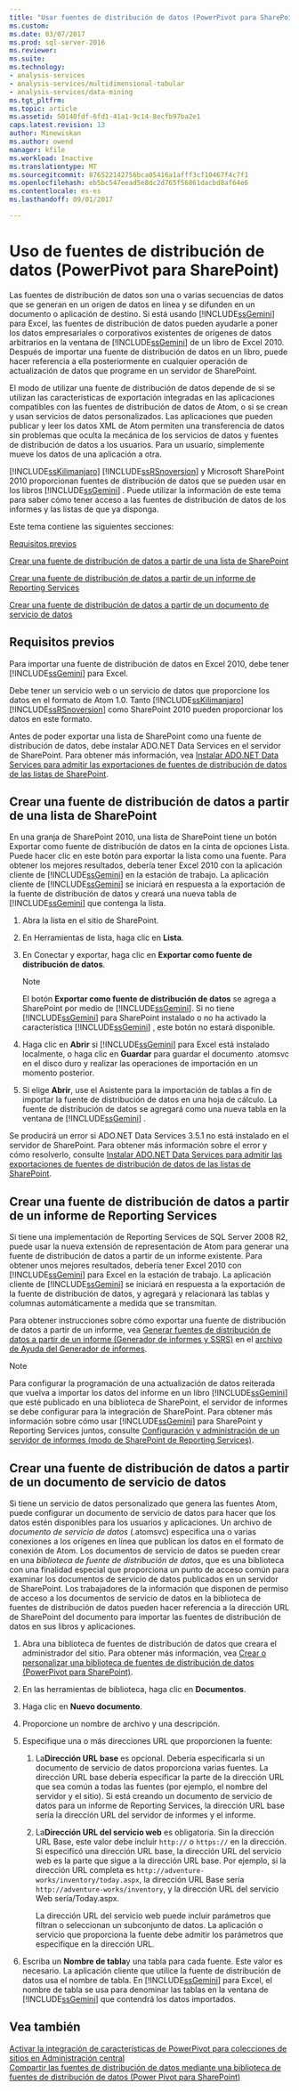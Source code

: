 ```yaml
---
title: "Usar fuentes de distribución de datos (PowerPivot para SharePoint) | Documentos de Microsoft"
ms.custom: 
ms.date: 03/07/2017
ms.prod: sql-server-2016
ms.reviewer: 
ms.suite: 
ms.technology:
- analysis-services
- analysis-services/multidimensional-tabular
- analysis-services/data-mining
ms.tgt_pltfrm: 
ms.topic: article
ms.assetid: 50140fdf-6fd1-41a1-9c14-8ecfb97ba2e1
caps.latest.revision: 13
author: Minewiskan
ms.author: owend
manager: kfile
ms.workload: Inactive
ms.translationtype: MT
ms.sourcegitcommit: 876522142756bca05416a1afff3cf10467f4c7f1
ms.openlocfilehash: eb5bc547eead5e8dc2d765f56861dacbd8af64e6
ms.contentlocale: es-es
ms.lasthandoff: 09/01/2017

---
```

# <a name="use-data-feeds-power-pivot-for-sharepoint"></a>Uso de fuentes de distribución de datos (PowerPivot para SharePoint)
  Las fuentes de distribución de datos son una o varias secuencias de datos que se generan en un origen de datos en línea y se difunden en un documento o aplicación de destino. Si está usando [!INCLUDE[ssGemini](../../includes/ssgemini-md.md)] para Excel, las fuentes de distribución de datos pueden ayudarle a poner los datos empresariales o corporativos existentes de orígenes de datos arbitrarios en la ventana de [!INCLUDE[ssGemini](../../includes/ssgemini-md.md)] de un libro de Excel 2010. Después de importar una fuente de distribución de datos en un libro, puede hacer referencia a ella posteriormente en cualquier operación de actualización de datos que programe en un servidor de SharePoint.  
  
 El modo de utilizar una fuente de distribución de datos depende de si se utilizan las características de exportación integradas en las aplicaciones compatibles con las fuentes de distribución de datos de Atom, o si se crean y usan servicios de datos personalizados. Las aplicaciones que pueden publicar y leer los datos XML de Atom permiten una transferencia de datos sin problemas que oculta la mecánica de los servicios de datos y fuentes de distribución de datos a los usuarios. Para un usuario, simplemente mueve los datos de una aplicación a otra.  
  
 [!INCLUDE[ssKilimanjaro](../../includes/sskilimanjaro-md.md)] [!INCLUDE[ssRSnoversion](../../includes/ssrsnoversion-md.md)] y Microsoft SharePoint 2010 proporcionan fuentes de distribución de datos que se pueden usar en los libros [!INCLUDE[ssGemini](../../includes/ssgemini-md.md)] . Puede utilizar la información de este tema para saber cómo tener acceso a las fuentes de distribución de datos de los informes y las listas de que ya disponga.  
  
 Este tema contiene las siguientes secciones:  
  
 [Requisitos previos](#prereq)  
  
 [Crear una fuente de distribución de datos a partir de una lista de SharePoint](#sharepointlist)  
  
 [Crear una fuente de distribución de datos a partir de un informe de Reporting Services](#rsreport)  
  
 [Crear una fuente de distribución de datos a partir de un documento de servicio de datos](#dsdoc)  
  
##  <a name="prereq"></a> Requisitos previos  
 Para importar una fuente de distribución de datos en Excel 2010, debe tener [!INCLUDE[ssGemini](../../includes/ssgemini-md.md)] para Excel.  
  
 Debe tener un servicio web o un servicio de datos que proporcione los datos en el formato de Atom 1.0. Tanto [!INCLUDE[ssKilimanjaro](../../includes/sskilimanjaro-md.md)] [!INCLUDE[ssRSnoversion](../../includes/ssrsnoversion-md.md)] como SharePoint 2010 pueden proporcionar los datos en este formato.  
  
 Antes de poder exportar una lista de SharePoint como una fuente de distribución de datos, debe instalar ADO.NET Data Services en el servidor de SharePoint. Para obtener más información, vea [Instalar ADO.NET Data Services para admitir las exportaciones de fuentes de distribución de datos de las listas de SharePoint](http://msdn.microsoft.com/en-us/f32527ae-f623-4e08-adfb-6d3262f5c2ac).  
  
##  <a name="sharepointlist"></a> Crear una fuente de distribución de datos a partir de una lista de SharePoint  
 En una granja de SharePoint 2010, una lista de SharePoint tiene un botón Exportar como fuente de distribución de datos en la cinta de opciones Lista. Puede hacer clic en este botón para exportar la lista como una fuente. Para obtener los mejores resultados, debería tener Excel 2010 con la aplicación cliente de [!INCLUDE[ssGemini](../../includes/ssgemini-md.md)] en la estación de trabajo. La aplicación cliente de [!INCLUDE[ssGemini](../../includes/ssgemini-md.md)] se iniciará en respuesta a la exportación de la fuente de distribución de datos y creará una nueva tabla de [!INCLUDE[ssGemini](../../includes/ssgemini-md.md)] que contenga la lista.  
  
1.  Abra la lista en el sitio de SharePoint.  
  
2.  En Herramientas de lista, haga clic en **Lista**.  
  
3.  En Conectar y exportar, haga clic en **Exportar como fuente de distribución de datos**.  
  
    > [!NOTE]  
    >  El botón **Exportar como fuente de distribución de datos** se agrega a SharePoint por medio de [!INCLUDE[ssGemini](../../includes/ssgemini-md.md)]. Si no tiene [!INCLUDE[ssGemini](../../includes/ssgemini-md.md)] para SharePoint instalado o no ha activado la característica [!INCLUDE[ssGemini](../../includes/ssgemini-md.md)] , este botón no estará disponible.  
  
4.  Haga clic en **Abrir** si [!INCLUDE[ssGemini](../../includes/ssgemini-md.md)] para Excel está instalado localmente, o haga clic en **Guardar** para guardar el documento .atomsvc en el disco duro y realizar las operaciones de importación en un momento posterior.  
  
5.  Si elige **Abrir**, use el Asistente para la importación de tablas a fin de importar la fuente de distribución de datos en una hoja de cálculo. La fuente de distribución de datos se agregará como una nueva tabla en la ventana de [!INCLUDE[ssGemini](../../includes/ssgemini-md.md)] .  
  
 Se producirá un error si ADO.NET Data Services 3.5.1 no está instalado en el servidor de SharePoint. Para obtener más información sobre el error y cómo resolverlo, consulte [Instalar ADO.NET Data Services para admitir las exportaciones de fuentes de distribución de datos de las listas de SharePoint](http://msdn.microsoft.com/en-us/f32527ae-f623-4e08-adfb-6d3262f5c2ac).  
  
##  <a name="rsreport"></a> Crear una fuente de distribución de datos a partir de un informe de Reporting Services  
 Si tiene una implementación de Reporting Services de SQL Server 2008 R2, puede usar la nueva extensión de representación de Atom para generar una fuente de distribución de datos a partir de un informe existente. Para obtener unos mejores resultados, debería tener Excel 2010 con [!INCLUDE[ssGemini](../../includes/ssgemini-md.md)] para Excel en la estación de trabajo. La aplicación cliente de [!INCLUDE[ssGemini](../../includes/ssgemini-md.md)] se iniciará en respuesta a la exportación de la fuente de distribución de datos, y agregará y relacionará las tablas y columnas automáticamente a medida que se transmitan.  
  
 Para obtener instrucciones sobre cómo exportar una fuente de distribución de datos a partir de un informe, vea [Generar fuentes de distribución de datos a partir de un informe &#40;Generador de informes y SSRS&#41;](../../reporting-services/report-builder/generate-data-feeds-from-a-report-report-builder-and-ssrs.md) en el [archivo de Ayuda del Generador de informes](http://go.microsoft.com/fwlink/?LinkId=154494).  
  
> [!NOTE]  
>  Para configurar la programación de una actualización de datos reiterada que vuelva a importar los datos del informe en un libro [!INCLUDE[ssGemini](../../includes/ssgemini-md.md)] que esté publicado en una biblioteca de SharePoint, el servidor de informes se debe configurar para la integración de SharePoint. Para obtener más información sobre cómo usar [!INCLUDE[ssGemini](../../includes/ssgemini-md.md)] para SharePoint y Reporting Services juntos, consulte [Configuración y administración de un servidor de informes &#40;modo de SharePoint de Reporting Services&#41;](../../reporting-services/report-server-sharepoint/configuration-and-administration-of-a-report-server.md).  
  
##  <a name="dsdoc"></a> Crear una fuente de distribución de datos a partir de un documento de servicio de datos  
 Si tiene un servicio de datos personalizado que genera las fuentes Atom, puede configurar un documento de servicio de datos para hacer que los datos estén disponibles para los usuarios y aplicaciones. Un archivo de *documento de servicio de datos* (.atomsvc) especifica una o varias conexiones a los orígenes en línea que publican los datos en el formato de conexión de Atom. Los documentos de servicio de datos se pueden crear en una *biblioteca de fuente de distribución de datos*, que es una biblioteca con una finalidad especial que proporciona un punto de acceso común para examinar los documentos de servicio de datos publicados en un servidor de SharePoint. Los trabajadores de la información que disponen de permiso de acceso a los documentos de servicio de datos en la biblioteca de fuentes de distribución de datos pueden hacer referencia a la dirección URL de SharePoint del documento para importar las fuentes de distribución de datos en sus libros y aplicaciones.  
  
1.  Abra una biblioteca de fuentes de distribución de datos que creara el administrador del sitio. Para obtener más información, vea [Crear o personalizar una biblioteca de fuentes de distribución de datos &#40;PowerPivot para SharePoint&#41;](../../analysis-services/power-pivot-sharepoint/create-or-customize-a-data-feed-library-power-pivot-for-sharepoint.md).  
  
2.  En las herramientas de biblioteca, haga clic en **Documentos**.  
  
3.  Haga clic en **Nuevo documento**.  
  
4.  Proporcione un nombre de archivo y una descripción.  
  
5.  Especifique una o más direcciones URL que proporcionen la fuente:  
  
    1.  La**Dirección URL base** es opcional. Debería especificarla si un documento de servicio de datos proporciona varias fuentes. La dirección URL base debería especificar la parte de la dirección URL que sea común a todas las fuentes (por ejemplo, el nombre del servidor y el sitio). Si está creando un documento de servicio de datos para un informe de Reporting Services, la dirección URL base sería la dirección URL del servidor de informes y el informe.  
  
    2.  La**Dirección URL del servicio web** es obligatoria. Sin la dirección URL Base, este valor debe incluir `http://` o `https://` en la dirección. Si especificó una dirección URL base, la dirección URL del servicio web es la parte que sigue a la dirección URL base. Por ejemplo, si la dirección URL completa es `http://adventure-works/inventory/today.aspx`, la dirección URL Base sería `http://adventure-works/inventory`, y la dirección URL del servicio Web sería/Today.aspx.  
  
         La dirección URL del servicio web puede incluir parámetros que filtran o seleccionan un subconjunto de datos. La aplicación o servicio que proporciona la fuente debe admitir los parámetros que especifique en la dirección URL.  
  
6.  Escriba un **Nombre de tabla**y una tabla para cada fuente. Este valor es necesario. La aplicación cliente que utilice la fuente de distribución de datos usa el nombre de tabla. En [!INCLUDE[ssGemini](../../includes/ssgemini-md.md)] para Excel, el nombre de tabla se usa para denominar las tablas en la ventana de [!INCLUDE[ssGemini](../../includes/ssgemini-md.md)] que contendrá los datos importados.  
  
## <a name="see-also"></a>Vea también  
 [Activar la integración de características de PowerPivot para colecciones de sitios en Administración central](../../analysis-services/power-pivot-sharepoint/activate-power-pivot-integration-for-site-collections-in-ca.md)   
 [Compartir las fuentes de distribución de datos mediante una biblioteca de fuentes de distribución de datos &#40;Power Pivot para SharePoint&#41;](../../analysis-services/power-pivot-sharepoint/share-data-feeds-using-a-data-feed-library-power-pivot-for-sharepoint.md)  
  
  

